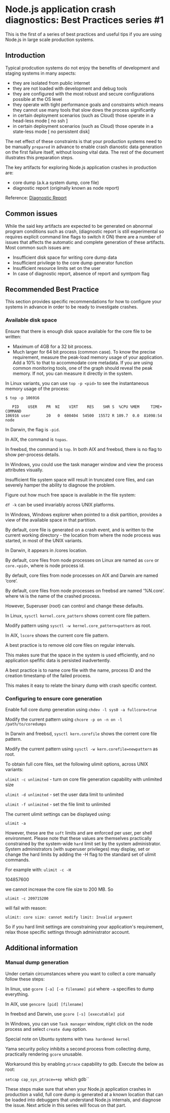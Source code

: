 
# Node.js application crash diagnostics: Best Practices series #1

This is the first of a series of best practices and useful tips if you
are using Node.js in large scale production systems.

## Introduction

Typical prodcution systems do not enjoy the benefits of development
and staging systems in many aspects:

 - they are isolated from public internet
 - they are not loaded with development and debug tools
 - they are configured with the most robust and secure
   configurations possible at the OS level
 - they operate with tight performance goals and
   constraints which means they cannot use many tools
   that slow dows the process significantly
 - in certain deployment scenarios (such as Cloud) those
   operate in a head-less mode [ no ssh ]
 - in certain deployment scenarios (such as Cloud) those
   operate in a state-less mode [ no persistent disk]

The net effect of these constraints is that your production systems
need to be manually `prepared` in advance to enable crash dianostic
data generation on the first failure itself, without loosing vital data.
The rest of the document illustrates this preparation steps.

The key artifacts for exploring Node.js application crashes in production are:
 - core dump (a.k.a system dump, core file)
 - diagnostic report (originally known as node report)

Reference: [Diagnostic Report](https://nodejs.org/dist/latest-v12.x/docs/api/report.html)

## Common issues

While the said key artifacts are expected to be generated on abnormal
program conditions such as crash, (diagnostic report is still
experimental so requires explicit command line flags to switch it ON)
there are a number of issues that affects the automatic and complete
generation of these artifacts. Most common such issues are:
 - Insufficient disk space for writing core dump data
 - Insufficient privilege to the core dump generator function
 - Insufficient resource limits set on the user
 - In case of diagnostic report, absence of report and symtpom flag

## Recommended Best Practice

This section provides specific recommendations for
how to configure your systems in advance in order to be
ready to investigate crashes.

### Available  disk space
Ensure that there is enough disk space available for the core file
to be written:

 - Maximum of 4GB for a 32 bit process.
 - Much larger  for  64 bit process (common case). To know the precise
   requirement, measure the peak-load memory usage of your application.
   Add a 10% to that to accommodate core metadata. If you are using
   common monitoring tools, one of the graph should reveal the peak
   memory. If not, you can measure it directly in the system.

In Linux variants, you can use `top -p <pid>` to see the instantaneous
memory usage of the process:

```
$ top -p 106916

   PID    USER    PR  NI    VIRT    RES    SHR S  %CPU %MEM     TIME+ COMMAND
106916 user       20   0  600404  54500  15572 R 109.7  0.0  81098:54 node
```

In Darwin, the flag is `-pid`.

In AIX, the command is `topas`.

In freebsd, the command is `top`. In both AIX and freebsd, there is no
flag to show per-process details.

In Windows, you could use the task
manager window and view the process attributes visually.

Insufficient file system space will result in truncated core files,
and can severely hamper the ability to diagnose the problem.

Figure out how much free space is available in the file system:

`df -k` can be used invariably across UNIX platforms.

In Windows, Windows explorer when pointed to a disk partition,
provides a view of the available space in that partition.

By default, core file is generated on a crash event, and is
written to the current working directory - the location from
where the node process was started, in most of the UNIX variants.

In Darwin, it appears in /cores location.

By default, core files from node processes on Linux are named as
`core` or `core.<pid>`, where <pid> is node process id.

By default, core files from node processes on AIX and Darwin are
named ‘core’.

By default, core files from node processes on freebsd are named
‘%N.core’. where `%N` is the name of the crashed process.

However, Superuser (root) can control and change these defaults.

In Linux, `sysctl kernel.core_pattern` shows corrent core file pattern.

Modify pattern using `sysctl -w kernel.core_pattern=pattern` as root.

In AIX, `lscore` shows the current core file pattern.

A best practice is to remove old core files on regular intervals.

This makes sure that the space in the system is used efficiently,
and no application spefific data is persisted inadvertently.

A best practice is to name core file with the name, process ID and
the creation timestamp of the failed process.

This makes it easy to relate the binary dump with crash specific context.

### Configuring to ensure core generation

Enable full core dump generation using `chdev -l sys0 -a fullcore=true`

Modify the current pattern using `chcore -p on -n on -l /path/to/coredumps`

In Darwin and freebsd, `sysctl kern.corefile` shows the corrent core file pattern.

Modify the current pattern using `sysctl -w kern.corefile=newpattern` as root.

To obtain full core files, set the following ulimit options, across UNIX variants:

`ulimit -c unlimited` - turn on core file generation capability with unlimited size

`ulimit -d unlimited` - set the user data limit to unlimited

`ulimit -f unlimited` - set the file limit to unlimited

The current ulimit settings can be displayed using:

`ulimit -a`

However, these are the `soft` limits and are enforced per user, per
shell environment. Please note that these values are themselves
practically constrained by the system-wide `hard` limit set by the
system administrator. System administrators (with superuser privileges)
may display, set or change the hard limits by adding the -H flag to
the standard set of ulimit commands.

For example with:
`ulimit -c -H`

104857600

we cannot increase the core file size to 200 MB. So

`ulimit -c 209715200`

will fail with reason:

`ulimit: core size: cannot modify limit: Invalid argument`

So if you hard limit settings are constraining your application's
requirement, relax those specific settings through administrator
account.

## Additional information

### Manual dump generation

Under certain circumstances where you want to collect a core
manually follow these steps:

In linux, use `gcore [-a] [-o filename] pid` where  `-a`
specifies to dump everything.

In AIX, use `gencore [pid] [filename]`

In freebsd and Darwin, use `gcore [-s] [executable] pid`

In Windows, you can use `Task manager` window, right click on the
node process and select `create dump` option.

Special note on Ubuntu systems with `Yama hardened kernel`

Yama security policy inhibits a second process from collecting dump,
practically rendering `gcore` unusable.

Workaround this by enabling `ptrace` capability to gdb.
Execute the below as root:

`setcap cap_sys_ptrace=+ep `which gdb``


These steps make sure that when your Node.js application crashes in
production a valid, full core dump is generated at a known location that
can be loaded into debuggers that understand Node.js internals, and
diagnose the issue. Next article in this series will focus on that part.
